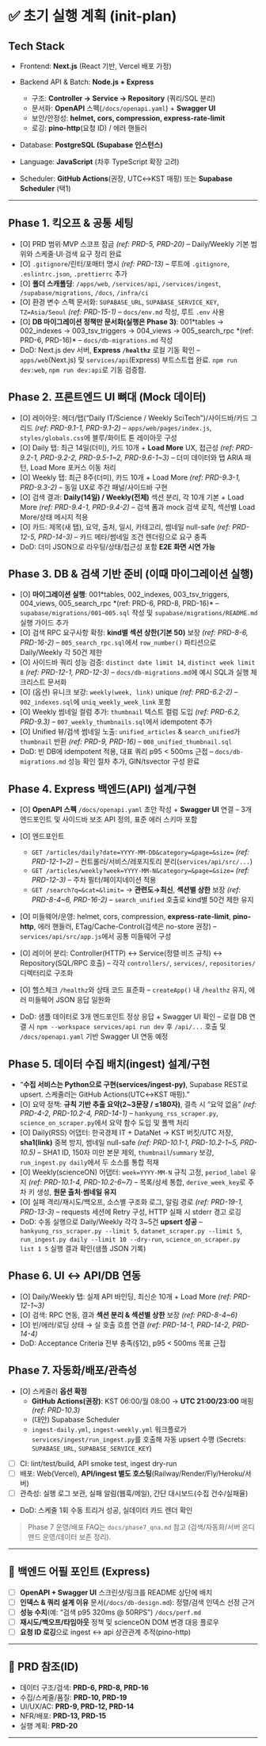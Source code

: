 # ✅ 초기 실행 계획 (init-plan)

## Tech Stack

- Frontend: **Next.js** (React 기반, Vercel 배포 가정)
- Backend API & Batch: **Node.js + Express**
  - 구조: **Controller → Service → Repository** (쿼리/SQL 분리)
  - 문서화: **OpenAPI** 스펙(`/docs/openapi.yaml`) + **Swagger UI**
  - 보안/안정성: **helmet, cors, compression, express-rate-limit**
  - 로깅: **pino-http**(요청 ID) / 에러 핸들러

- Database: **PostgreSQL (Supabase 인스턴스)**
- Language: **JavaScript** (차후 TypeScript 확장 고려)
- Scheduler: **GitHub Actions**(권장, UTC↔KST 매핑) 또는 **Supabase Scheduler** (택1)

---

## Phase 1. 킥오프 & 공통 세팅

- [O] PRD 범위·MVP 스코프 잠금 _(ref: PRD-5, PRD-20)_ – Daily/Weekly 기본 범위와 스케줄·UI·검색 요구 정리 완료
- [O] `.gitignore`/린터/포매터 명시 _(ref: PRD-13)_ – 루트에 `.gitignore`, `.eslintrc.json`, `.prettierrc` 추가
- [O] **폴더 스캐폴딩**: `/apps/web`, `/services/api`, `/services/ingest`, `/supabase/migrations`, `/docs`, `/infra/ci`
- [O] 환경 변수 스펙 문서화: `SUPABASE_URL`, `SUPABASE_SERVICE_KEY`, `TZ=Asia/Seoul` _(ref: PRD-15-1)_ – `docs/env.md` 작성, 루트 `.env` 사용
- [O] **DB 마이그레이션 정책만 문서화(실행은 Phase 3)**: 001*tables → 002_indexes → 003_tsv_triggers → 004_views → 005_search_rpc *(ref: PRD-6, PRD-16)\* – `docs/db-migrations.md` 작성
- DoD: Next.js dev 서버, **Express `/healthz`** 로컬 기동 확인 – `apps/web`(Next.js) 및 `services/api`(Express) 부트스트랩 완료. `npm run dev:web`, `npm run dev:api`로 기동 검증함.

## Phase 2. 프론트엔드 **UI 뼈대** (Mock 데이터)

- [O] 레이아웃: 헤더/탭(“Daily IT/Science / Weekly SciTech”)/사이드바/카드 그리드 _(ref: PRD-9.1-1, PRD-9.1-2)_ – `apps/web/pages/index.js`, `styles/globals.css`에 블루/화이트 톤 레이아웃 구성
- [O] Daily 탭: 최근 14일(더미), 카드 10개 + **Load More** UX, 접근성 _(ref: PRD-9.2-1, PRD-9.2-2, PRD-9.5-1\~2, PRD-9.6-1\~3)_ – 더미 데이터와 탭 ARIA 패턴, Load More 포커스 이동 처리
- [O] Weekly 탭: 최근 8주(더미), 카드 10개 + Load More _(ref: PRD-9.3-1, PRD-9.3-2)_ – 동일 UX로 주간 패널/사이드바 구현
- [O] 검색 결과: **Daily(14일) / Weekly(전체)** 섹션 분리, 각 10개 기본 + Load More _(ref: PRD-9.4-1, PRD-9.4-2)_ – 검색 폼과 mock 검색 로직, 섹션별 Load More/상태 메시지 적용
- [O] 카드: 제목(새 탭), 요약, 출처, 일시, 카테고리, 썸네일 null-safe _(ref: PRD-12-5, PRD-14-3)_ – 카드 메타/썸네일 조건 렌더링으로 요구 충족
- DoD: 더미 JSON으로 라우팅/상태/접근성 포함 **E2E 화면 시연 가능**

## Phase 3. DB & 검색 기반 준비 (이때 마이그레이션 실행)

- [O] **마이그레이션 실행**: 001*tables, 002_indexes, 003_tsv_triggers, 004_views, 005_search_rpc *(ref: PRD-6, PRD-8, PRD-16)\* – `supabase/migrations/001~005.sql` 작성 및 `supabase/migrations/README.md` 실행 가이드 추가
- [O] 검색 RPC 요구사항 확정: **kind별 섹션 상한(기본 50)** 보장 _(ref: PRD-8-6, PRD-16-2)_ – `005_search_rpc.sql`에서 `row_number()` 파티션으로 Daily/Weekly 각 50건 제한
- [O] 사이드바 쿼리 성능 검증: `distinct date limit 14`, `distinct week limit 8` _(ref: PRD-12-1, PRD-12-3)_ – `docs/db-migrations.md`에 예시 SQL과 실행 체크리스트 문서화
- [O] (옵션) 유니크 보강: `weekly(week, link)` unique _(ref: PRD-6.2-2)_ – `002_indexes.sql`에 `uniq_weekly_week_link` 포함
- [O] Weekly 썸네일 컬럼 추가: `thumbnail` 텍스트 컬럼 도입 _(ref: PRD-6.2, PRD-9.3)_ – `007_weekly_thumbnails.sql`에서 idempotent 추가
- [O] Unified 뷰/검색 썸네일 노출: `unified_articles` & `search_unified`가 `thumbnail` 반환 _(ref: PRD-9, PRD-16)_ – `008_unified_thumbnail.sql`
- DoD: 빈 DB에 idempotent 적용, 대표 쿼리 p95 < 500ms 근접 – `docs/db-migrations.md` 성능 확인 절차 추가, GIN/tsvector 구성 완료

## Phase 4. **Express 백엔드(API) 설계/구현**

- [O] **OpenAPI 스펙** `/docs/openapi.yaml` 초안 작성 + **Swagger UI** 연결 – 3개 엔드포인트 및 사이드바 보조 API 정의, 표준 에러 스키마 포함
- [O] 엔드포인트
  - `GET /articles/daily?date=YYYY-MM-DD&category=&page=&size=` _(ref: PRD-12-1\~2)_ – 컨트롤러/서비스/레포지토리 분리(`services/api/src/...`)
  - `GET /articles/weekly?week=YYYY-MM-N&category=&page=&size=` _(ref: PRD-12-3)_ – 주차 필터/페이지네이션 적용
  - `GET /search?q=&cat=&limit=` → **관련도→최신**, **섹션별 상한** 보장 _(ref: PRD-8-4\~6, PRD-16-2)_ – `search_unified` 호출로 kind별 50건 제한 유지

- [O] 미들웨어/운영: helmet, cors, compression, **express-rate-limit**, **pino-http**, 에러 핸들러, ETag/Cache-Control(검색은 no-store 권장) – `services/api/src/app.js`에서 공통 미들웨어 구성
- [O] 레이어 분리: Controller(HTTP) ↔ Service(정렬·비즈 규칙) ↔ Repository(SQL/RPC 호출) – 각각 `controllers/`, `services/`, `repositories/` 디렉터리로 구조화
- [O] 헬스체크 `/healthz`와 상태 코드 표준화 – `createApp()` 내 `/healthz` 유지, 에러 미들웨어 JSON 응답 일원화
- DoD: 샘플 데이터로 3개 엔드포인트 정상 응답 + Swagger UI 확인 – 로컬 DB 연결 시 `npm --workspace services/api run dev` 후 `/api/...` 호출 및 `/docs/openapi.yaml` 기반 Swagger UI 연동 예정

## Phase 5. **데이터 수집 배치(ingest) 설계/구현**

- “**수집 서비스는 Python으로 구현(services/ingest-py)**, Supabase REST로 upsert. 스케줄러는 GitHub Actions(UTC↔KST 매핑).”
- [O] 요약 정책: **규칙 기반 추출 요약(2\~3문장 / ≤180자)**, 결측 시 “요약 없음” _(ref: PRD-4-2, PRD-10.2-4, PRD-14-1)_ – `hankyung_rss_scraper.py`, `science_on_scraper.py`에서 요약 함수 도입 및 폴백 처리
- [O] Daily(RSS) 어댑터: 한국경제 IT + DataNet → KST 버킷/UTC 저장, **sha1(link)** 중복 방지, 썸네일 null-safe _(ref: PRD-10.1-1, PRD-10.2-1\~5, PRD-10.5)_ – SHA1 ID, 150자 미만 본문 제외, `thumbnail`/`summary` 보강, `run_ingest.py daily`에서 두 소스를 통합 적재
- [O] Weekly(scienceON) 어댑터: `week=YYYY-MM-N` 규칙 고정, `period_label` 유지 _(ref: PRD-10.1-4, PRD-10.2-6\~7)_ – 목록/상세 통합, `derive_week_key`로 주차 키 생성, **원문 출처·썸네일 유지**
- [O] 실패 격리/재시도/백오프, 소스별 구조화 로그, 알림 경로 _(ref: PRD-19-1, PRD-13-3)_ – requests 세션에 Retry 구성, HTTP 실패 시 stderr 경고 로깅
- DoD: 수동 실행으로 Daily/Weekly 각각 3\~5건 **upsert 성공** – `hankyung_rss_scraper.py --limit 5`, `datanet_scraper.py --limit 5`, `run_ingest.py daily --limit 10 --dry-run`, `science_on_scraper.py list 1 5` 실행 결과 확인(샘플 JSON 기록)

## Phase 6. **UI ↔ API/DB 연동**

- [O] Daily/Weekly 탭: 실제 API 바인딩, 최신순 10개 + Load More _(ref: PRD-12-1\~3)_
- [O] 검색: RPC 연동, 결과 **섹션 분리 & 섹션별 상한** 보장 _(ref: PRD-8-4\~6)_
- [O] 빈/에러/로딩 상태 → 실 호출 흐름 연결 _(ref: PRD-14-1, PRD-14-2, PRD-14-4)_
- DoD: Acceptance Criteria 전부 충족(§12), p95 < 500ms 목표 근접

## Phase 7. 자동화/배포/관측성

- [O] 스케줄러 **옵션 확정**
  - **GitHub Actions(권장)**: KST 06:00/월 08:00 → **UTC 21:00/23:00** 매핑 _(ref: PRD-10.3)_
  - (대안) Supabase Scheduler
  - `ingest-daily.yml`, `ingest-weekly.yml` 워크플로가 `services/ingest/run_ingest.py`를 호출해 자동 upsert 수행 (Secrets: `SUPABASE_URL`, `SUPABASE_SERVICE_KEY`)

- [ ] CI: lint/test/build, API smoke test, ingest dry-run
- [ ] 배포: Web(Vercel), **API/ingest 별도 호스팅**(Railway/Render/Fly/Heroku/서버)
- [ ] 관측성: 실행 로그 보관, 실패 알림(웹훅/메일), 간단 대시보드(수집 건수/실패율)
- DoD: 스케줄 1회 수동 트리거 성공, 실데이터 카드 렌더 확인

> Phase 7 운영/배포 FAQ는 `docs/phase7_qna.md` 참고 (검색/자동화/서버 온디맨드 운영/데이터 보존 정리).

---

## 🧪 백엔드 어필 포인트 (Express)

- [ ] **OpenAPI + Swagger UI** 스크린샷/링크를 README 상단에 배치
- [ ] **인덱스 & 쿼리 설계 이유** 문서(`/docs/db-design.md`): 정렬/검색 인덱스 선정 근거
- [ ] **성능 수치**(예: “검색 p95 320ms @ 50RPS”) `/docs/perf.md`
- [ ] **재시도/백오프/타임아웃** 정책 및 scienceON DOM 변경 대응 플로우
- [ ] **요청 ID 로깅**으로 ingest ↔ api 상관관계 추적(pino-http)

---

## 🔗 PRD 참조(ID)

- 데이터 구조/검색: **PRD-6, PRD-8, PRD-16**
- 수집/스케줄/품질: **PRD-10, PRD-19**
- UI/UX/AC: **PRD-9, PRD-12, PRD-14**
- NFR/배포: **PRD-13, PRD-15**
- 실행 계획: **PRD-20**

---
